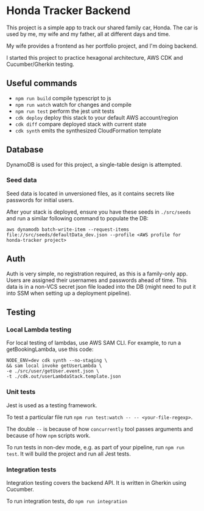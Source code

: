 # Honda Tracker Backend

This project is a simple app to track our shared family car, Honda. The car is used by me, my wife and my father, all at different days and time.

My wife provides a frontend as her portfolio project, and I'm doing backend. 

I started this project to practice hexagonal architecture, AWS CDK and Cucumber/Gherkin testing.

## Useful commands

* `npm run build`   compile typescript to js
* `npm run watch`   watch for changes and compile
* `npm run test`    perform the jest unit tests
* `cdk deploy`      deploy this stack to your default AWS account/region
* `cdk diff`        compare deployed stack with current state
* `cdk synth`       emits the synthesized CloudFormation template

## Database
DynamoDB is used for this project, a single-table design is attempted.

### Seed data
Seed data is located in unversioned files, as it contains secrets like passwords for initial users.

After your stack is deployed, ensure you have these seeds in `./src/seeds` and run a similar following command to populate the DB:
```
aws dynamodb batch-write-item --request-items file://src/seeds/defaultData_dev.json --profile <AWS profile for honda-tracker project>
```

## Auth
[//]: # (TODO add auth implementation docs)
Auth is very simple, no registration required, as this is a family-only app. Users are assigned their usernames and passwords ahead of time. This data is in a non-VCS secret json file loaded into the DB (might need to put it into SSM when setting up a deployment pipeline).

## Testing

### Local Lambda testing
For local testing of lambdas, use AWS SAM CLI. For example, to run a getBookingLambda, use this code:

```
NODE_ENV=dev cdk synth --no-staging \
&& sam local invoke getUserLambda \
-e ./src/user/getUser.event.json \
-t ./cdk.out/userLambdaStack.template.json
```

### Unit tests
Jest is used as a testing framework.

To test a particular file run `npm run test:watch -- -- <your-file-regexp>`.

The double `--` is because of how `concurrently` tool passes arguments and because of how `npm` scripts work.

To run tests in non-dev mode, e.g. as part of your pipeline, run `npm run test`. It will build the project and run all Jest tests.

### Integration tests
Integration testing covers the backend API. It is written in Gherkin using Cucumber.

To run integration tests, do `npm run integration`
